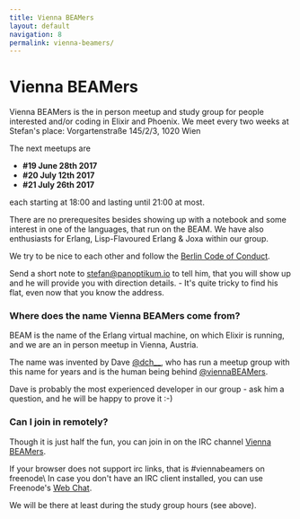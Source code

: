 ```yaml
---
title: Vienna BEAMers
layout: default
navigation: 8
permalink: vienna-beamers/
---
```


# Vienna BEAMers

Vienna BEAMers is the in person meetup and study group for people interested and/or coding in
Elixir and Phoenix. We meet every two weeks at Stefan's place: Vorgartenstraße 145/2/3, 1020 Wien

The next meetups are
* **#19 June 28th 2017**
* **#20 July 12th 2017**
* **#21 July 26th 2017**


each starting at 18:00 and lasting until 21:00 at most.

There are no prerequesites besides showing up with a notebook and some interest in one of the
languages, that run on the BEAM. We have also enthusiasts for Erlang, Lisp-Flavoured Erlang & Joxa
within our group.

We try to be nice to each other and follow the [Berlin Code of Conduct](http://berlincodeofconduct.org/).

Send a short note to <stefan@panoptikum.io> to tell him, that you will show up and he will
provide you with direction details. - It's quite tricky to find his flat, even now that you know the
address.


### Where does the name Vienna BEAMers come from?

BEAM is the name of the Erlang virtual machine, on which Elixir is running, and we are an in person
meetup in Vienna, Austria.

The name was invented by Dave [@dch__](https://twitter.com/dch__), who has run
a meetup group with this name for years and is the human being behind
[@viennaBEAMers](https://twitter.com/viennaBEAMers).

Dave is probably the most experienced developer in our group -
ask him a question, and he will be happy to prove it :-)


### Can I join in remotely?

Though it is just half the fun, you can join in on the IRC channel
[Vienna BEAMers](irc://chat.freenode.net:6667/viennabeamers).

If your browser does not support irc links, that is #viennabeamers on freenode\\
In case you don't have an IRC client installed, you can use Freenode's [Web Chat](https://webchat.freenode.net/).

We will be there at least during the study group hours (see above).